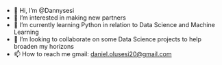 - 👋 Hi, I’m @Dannysesi
- 👀 I’m interested in making new partners
- 🌱 I’m currently learning Python in relation to Data Science and Machine Learning
- 💞️ I’m looking to collaborate on some Data Science projects to help broaden my horizons
- 📫 How to reach me gmail: daniel.olusesi20@gmail.com

<!---
Dannysesi/Dannysesi is a ✨ special ✨ repository because its `README.md` (this file) appears on your GitHub profile.
You can click the Preview link to take a look at your changes.
--->
